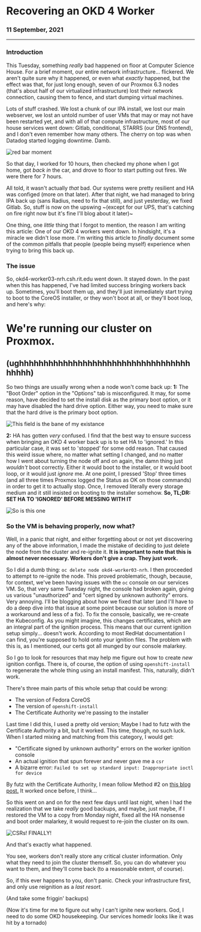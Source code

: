 # Recovering an OKD 4 Worker

### 11 September, 2021

---

### Introduction

This Tuesday, something _really_ bad happened on floor at Computer Science House. For a brief moment, our entire network infrastructure... flickered. We aren't quite sure why it happened, or even what _exactly_ happened, but the effect was that, for just long enough, seven of our Proxmox 6.3 nodes (that's about half of our virtualized infrastructure) lost their network connection, causing them to fence, and start dumping virtual machines.

Lots of stuff crashed. We lost a chunk of our IPA install, we lost our main webserver, we lost an untold number of user VMs that may or may not have been restarted yet, and with all of that compute infrastructure, most of our house services went down: Gitlab, conditional, STARRS (our DNS frontend), and I don't even remember how many others. The cherry on top was when Datadog started logging downtime. Damb.

![red bar moment](datadog_downtime.png)

So that day, I worked for 10 hours, then checked my phone when I got home, got _back in_ the car, and drove to floor to start putting out fires. We were there for 7 hours.

 All told, it wasn't actually _that_ bad. Our systems were pretty resilient and HA was configed (more on that later). After that night, we had managed to bring IPA back up (sans Radius, need to fix that still), and just yesterday, we fixed Gitlab. So, stuff is now on the upswing ~(except for our UPS, that's catching on fire right now but it's fine I'll blog about it later)~

One thing, one _little_ thing that I forgot to mention, the reason I am writing this article: One of our OKD 4 workers went down. In hindsight, it's a miracle we didn't lose more. I'm writing this article to _finally_ document some of the common pitfalls that people (people being myself) experience when trying to bring this back up.

### The issue

So, okd4-worker03-nrh.csh.rit.edu went down. It stayed down. In the past when this has happened, I've had limited success bringing workers back up. Sometimes, you'll boot them up, and they'll just immediately start trying to boot to the CoreOS installer, or they won't boot at all, or they'll boot loop, and here's why:

# We're running our cluster on Proxmox.
## (ughhhhhhhhhhhhhhhhhhhhhhhhhhhhhhhhhhhhhhhh)

So two things are usually wrong when a node won't come back up:
**1:** The "Boot Order" option in the "Options" tab is misconfigured. It may, for some reason, have decided to set the install disk as the primary boot option, or it may have disabled the hard drive option. Either way, you need to make sure that the hard drive is the primary boot option.

![This field is the bane of my existance](boot_order.png)

**2:** HA has gotten _very_ confused. I find that the best way to ensure success when bringing an OKD 4 worker back up is to set HA to 'ignored.' In this particular case, it was set to 'stopped' for some odd reason. That caused this weird issue where, no matter what setting I changed, and no matter how I went about turning the node off and on again, the damn thing just _wouldn't_ boot correctly. Either it would boot to the installer, or it would boot loop, or it would just _ignore_ me. At one point, I pressed 'Stop' three times (and all three times Proxmox logged the Status as OK on those commands) in order to get it to actually stop. Once, I removed literally every storage medium and it still insisted on booting to the installer somehow. **So, TL;DR: SET HA TO 'IGNORED' BEFORE MESSING WITH IT**

![So is this one](haaaaa.png)

### So the VM is behaving properly, now what?

Well, in a panic that night, and either forgetting about or not yet discovering any of the above information, I made the mistake of deciding to just delete the node from the cluster and re-ignite it. **It is important to note that this is almost never necessary. Workers don't give a crap. They just work.**

So I did a dumb thing: `oc delete node okd4-worker03-nrh`. I then proceeded to attempt to re-ignite the node. This proved problematic, though, because, for context, we've been having issues with the `oc` console on our services VM. So, that very same Tuesday night, the console had broken again, giving us various "unauthorized" and "cert signed by unknown authority" errors. Very annoying. I'll be blogging about how we fixed that later (and I'll have to do a deep dive into that issue at some point because our solution is more of a workaround and less of a fix). To fix the console, basically, we re-create the Kubeconfig. As you might imagine, this changes certificates, which are an integral part of the ignition process. This means that our current ignition setup simply... doesn't work. According to most RedHat documentation I can find, you're supposed to hold onto your ignition files. The problem with this is, as I mentioned, our certs got all munged by our console malarkey.

So I go to look for resources that may help me figure out how to create _new_ ignition configs. There is, of course, the option of using `openshift-install` to regenerate the whole thing using an install manifest. This, naturally, didn't work.

There's three main parts of this whole setup that could be wrong:

- The version of Fedora CoreOS
- The version of `openshift-install`
- The Certificate Authority we're passing to the installer

Last time I did this, I used a pretty old version; Maybe I had to futz with the Certificate Authority a bit, but it worked. This time, though, no such luck. When I started mixing and matching from this category, I would get:

- "Certificate signed by unknown authority" errors on the worker ignition console
- An actual ignition that spun forever and never gave me a `csr`
- A bizarre error: `Failed to set up standard input: Inappropriate ioctl for device`

By futz with the Certificate Authority, I mean follow Method #2 on [this blog post.](https://www.linkedin.com/pulse/how-add-new-worker-node-existing-openshift-4-cluster-ibm-miranda/) It worked once before, I think...

So this went on and on for the next few days until last night, when I had the realization that we take _really_ good backups, and maybe, just maybe, if I restored the VM to a copy from Monday night, fixed all the HA nonsense and boot order malarkey, it would request to re-join the cluster on its own.

![CSRs! FINALLY!](csr.png)

And that's exactly what happened.

You see, workers don't really store any critical cluster information. Only what they need to join the cluster themself. So, you can do whatever you want to them, and they'll come back (to a reasonable extent, of course). 

So, if this ever happens to you, don't panic. Check your infrastructure first, and only use reignition as a _last resort._

(And take some friggin' backups)

(Now it's time for me to figure out why I can't ignite new workers. God, I need to do some OKD housekeeping. Our services homedir looks like it was hit by a tornado)
